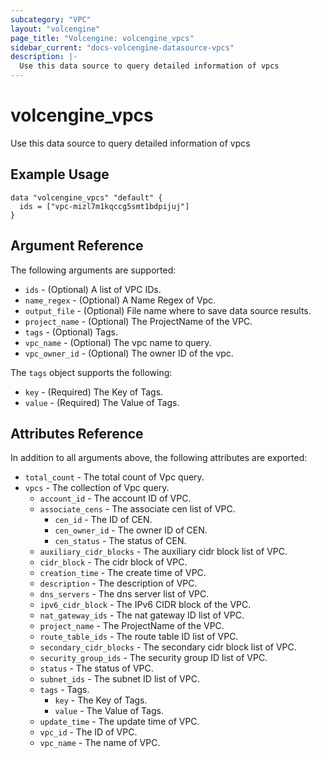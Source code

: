 ```yaml
---
subcategory: "VPC"
layout: "volcengine"
page_title: "Volcengine: volcengine_vpcs"
sidebar_current: "docs-volcengine-datasource-vpcs"
description: |-
  Use this data source to query detailed information of vpcs
---
```

# volcengine_vpcs
Use this data source to query detailed information of vpcs
## Example Usage
```hcl
data "volcengine_vpcs" "default" {
  ids = ["vpc-mizl7m1kqccg5smt1bdpijuj"]
}
```
## Argument Reference
The following arguments are supported:
* `ids` - (Optional) A list of VPC IDs.
* `name_regex` - (Optional) A Name Regex of Vpc.
* `output_file` - (Optional) File name where to save data source results.
* `project_name` - (Optional) The ProjectName of the VPC.
* `tags` - (Optional) Tags.
* `vpc_name` - (Optional) The vpc name to query.
* `vpc_owner_id` - (Optional) The owner ID of the vpc.

The `tags` object supports the following:

* `key` - (Required) The Key of Tags.
* `value` - (Required) The Value of Tags.

## Attributes Reference
In addition to all arguments above, the following attributes are exported:
* `total_count` - The total count of Vpc query.
* `vpcs` - The collection of Vpc query.
    * `account_id` - The account ID of VPC.
    * `associate_cens` - The associate cen list of VPC.
        * `cen_id` - The ID of CEN.
        * `cen_owner_id` - The owner ID of CEN.
        * `cen_status` - The status of CEN.
    * `auxiliary_cidr_blocks` - The auxiliary cidr block list of VPC.
    * `cidr_block` - The cidr block of VPC.
    * `creation_time` - The create time of VPC.
    * `description` - The description of VPC.
    * `dns_servers` - The dns server list of VPC.
    * `ipv6_cidr_block` - The IPv6 CIDR block of the VPC.
    * `nat_gateway_ids` - The nat gateway ID list of VPC.
    * `project_name` - The ProjectName of the VPC.
    * `route_table_ids` - The route table ID list of VPC.
    * `secondary_cidr_blocks` - The secondary cidr block list of VPC.
    * `security_group_ids` - The security group ID list of VPC.
    * `status` - The status of VPC.
    * `subnet_ids` - The subnet ID list of VPC.
    * `tags` - Tags.
        * `key` - The Key of Tags.
        * `value` - The Value of Tags.
    * `update_time` - The update time of VPC.
    * `vpc_id` - The ID of VPC.
    * `vpc_name` - The name of VPC.


